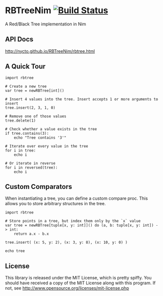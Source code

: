 RBTreeNim [![Build Status](https://travis-ci.org/Nycto/RBTreeNim.svg?branch=master)](https://travis-ci.org/Nycto/RBTreeNim)
=========

A Red/Black Tree implementation in Nim

API Docs
--------

http://nycto.github.io/RBTreeNim/rbtree.html

A Quick Tour
------------

```nimrod
import rbtree

# Create a new tree
var tree = newRBTree[int]()

# Insert 4 values into the tree. Insert accepts 1 or more arguments to insert
tree.insert(2, 3, 1, 0)

# Remove one of those values
tree.delete(1)

# Check whether a value exists in the tree
if tree.contains(3):
    echo "Tree contains '3'"

# Iterate over every value in the tree
for i in tree:
    echo i

# Or iterate in reverse
for i in reversed(tree):
    echo i
```

Custom Comparators
------------------

When instantiating a tree, you can define a custom compare proc. This allows
you to store arbitrary structures in the tree.

```nimrod
import rbtree

# Store points in a tree, but index them only by the `x` value
var tree = newRBTree[tuple[x, y: int]]() do (a, b: tuple[x, y: int]) -> int:
    return a.x - b.x

tree.insert( (x: 5, y: 2), (x: 3, y: 8), (x: 10, y: 0) )

echo tree
```

License
-------

This library is released under the MIT License, which is pretty spiffy. You
should have received a copy of the MIT License along with this program. If
not, see http://www.opensource.org/licenses/mit-license.php

